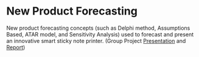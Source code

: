 # New Product Forecasting
New product forecasting concepts (such as Delphi method, Assumptions Based, ATAR model, and Sensitivity Analysis) used to forecast and present an innovative smart sticky note printer. (Group Project [Presentation](https://github.com/bryce-bowles/new-product-forecasting-concepts/blob/d044242c824b96b679cf3ed4fea2b65a308a8cd4/new-product-forecast.pptx) and [Report](https://github.com/bryce-bowles/new-product-forecasting-concepts/blob/1a0284450f0cb3b0ff90150f74c1597d865f47bf/new-product-forecasting-report.pdf))
